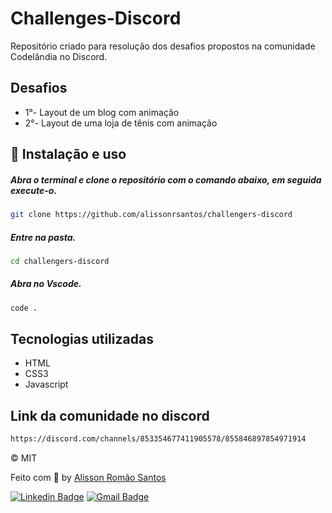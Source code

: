# Challenges-Discord
Repositório criado para resolução dos desafios propostos na comunidade Codelândia no Discord.

## Desafios
<ul>
    <li>1°- Layout de um blog com animação</li>
    <li>2°- Layout de uma loja de tênis com animação</li>
</ul>

## :wrench: Instalação e uso

##### Abra o terminal e clone o repositório com o comando abaixo, em seguida execute-o.
```bash
git clone https://github.com/alissonrsantos/challengers-discord
```


##### Entre na pasta.
```bash
cd challengers-discord
```

##### Abra no Vscode.
```bash
code . 
```

## Tecnologias utilizadas
<ul>
    <li>HTML</li>
    <li>CSS3</li>
    <li>Javascript</li>
</ul>

## Link da comunidade no discord
```bash
https://discord.com/channels/853354677411905578/855846897854971914
```

&copy; MIT

Feito com :purple_heart: by [Alisson Romão Santos](https://github.com/romaoaveiro)

[![Linkedin Badge](https://img.shields.io/badge/-Alisson%20Romão-blue?style=flat-square&logo=Linkedin&logoColor=white&link=https://www.linkedin.com/in/romaoaveiro/)](https://www.linkedin.com/in/romaoaveiro/) 
[![Gmail Badge](https://img.shields.io/badge/-romao.portfolio@gmail.com-c14438?style=flat-square&logo=Gmail&logoColor=white&link=mailto:romao.portfolio@gmail.com)](mailto:romao.portfolio@gmail.com)
